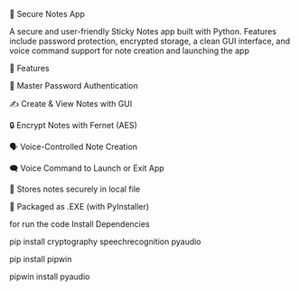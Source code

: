 🔐 Secure Notes App 

A secure and user-friendly Sticky Notes app built with Python. Features include password protection, encrypted storage, a clean GUI interface, and voice command support for note creation and launching the app

🚀 Features

🧠 Master Password Authentication

✍️ Create & View Notes with GUI

🔒 Encrypt Notes with Fernet (AES)

🗣 Voice-Controlled Note Creation

🗨 Voice Command to Launch or Exit App

📂 Stores notes securely in local file

💾 Packaged as .EXE (with PyInstaller)


for run the code Install Dependencies

pip install cryptography speechrecognition pyaudio

pip install pipwin

pipwin install pyaudio
